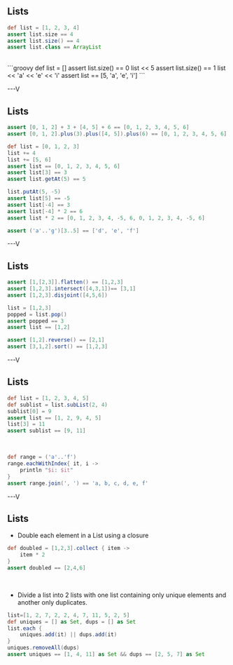 ## Lists

```groovy
def list = [1, 2, 3, 4]
assert list.size == 4
assert list.size() == 4
assert list.class == ArrayList
```
<br>
```groovy
def list = []
assert list.size() == 0
list << 5
assert list.size() == 1
list << 'a' << 'e' << 'i'
assert list == [5,  'a', 'e', 'i']
```

---V

## Lists

```groovy
assert [0, 1, 2] + 3 + [4, 5] + 6 == [0, 1, 2, 3, 4, 5, 6]
assert [0, 1, 2].plus(3).plus([4, 5]).plus(6) == [0, 1, 2, 3, 4, 5, 6]

def list = [0, 1, 2, 3]
list += 4
list += [5, 6]
assert list == [0, 1, 2, 3, 4, 5, 6]
assert list[3] == 3
assert list.getAt(5) == 5

list.putAt(5, -5)
assert list[5] == -5
assert list[-4] == 3
assert list[-4] * 2 == 6
assert list * 2 == [0, 1, 2, 3, 4, -5, 6, 0, 1, 2, 3, 4, -5, 6]

assert ('a'..'g')[3..5] == ['d', 'e', 'f']
```

---V

## Lists

```groovy
assert [1,[2,3]].flatten() == [1,2,3]
assert [1,2,3].intersect([4,3,1])== [3,1]
assert [1,2,3].disjoint([4,5,6])

list = [1,2,3]
popped = list.pop()
assert popped == 3
assert list == [1,2]

assert [1,2].reverse() == [2,1]
assert [3,1,2].sort() == [1,2,3]
```

---V

## Lists

```groovy
def list = [1, 2, 3, 4, 5]
def sublist = list.subList(2, 4)
sublist[0] = 9
assert list == [1, 2, 9, 4, 5]
list[3] = 11
assert sublist == [9, 11]
```
<br>

```groovy
def range = ('a'..'f')
range.eachWithIndex{ it, i -> 
    println "$i: $it"
}
assert range.join(', ') == 'a, b, c, d, e, f'
```

---V

## Lists
* Double each element in a List using a closure

```groovy
def doubled = [1,2,3].collect { item ->
	item * 2
}
assert doubled == [2,4,6]
```
<br>

* Divide a list into 2 lists with one list containing only unique elements and another only duplicates.
```groovy
list=[1, 2, 7, 2, 2, 4, 7, 11, 5, 2, 5]
def uniques = [] as Set, dups = [] as Set
list.each {
	uniques.add(it) || dups.add(it)
}
uniques.removeAll(dups)
assert uniques == [1, 4, 11] as Set && dups == [2, 5, 7] as Set
```